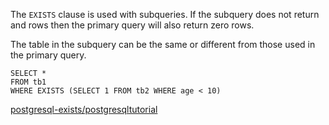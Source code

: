The `EXISTS` clause is used with subqueries. If the subquery does not return and rows then the primary query will also return zero rows.

The table in the subquery can be the same or different from those used in the primary query.

```
SELECT * 
FROM tb1 
WHERE EXISTS (SELECT 1 FROM tb2 WHERE age < 10)
```

[postgresql-exists/postgresqltutorial](http://www.postgresqltutorial.com/postgresql-exists/)